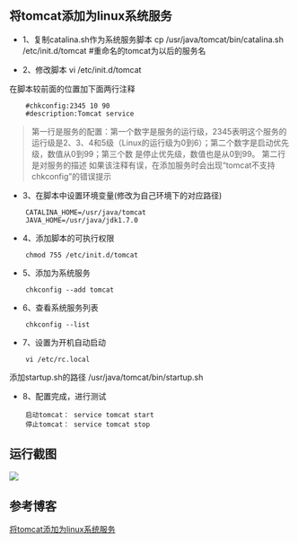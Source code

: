 ## 将tomcat添加为linux系统服务

- 1、复制catalina.sh作为系统服务脚本
cp /usr/java/tomcat/bin/catalina.sh /etc/init.d/tomcat    #重命名的tomcat为以后的服务名

- 2、修改脚本
vi /etc/init.d/tomcat</br>

在脚本较前面的位置加下面两行注释</br>
````jshelllanguage
    #chkconfig:2345 10 90
    #description:Tomcat service
````
> 第一行是服务的配置：第一个数字是服务的运行级，2345表明这个服务的运行级是2、3、4和5级（Linux的运行级为0到6）；第二个数字是启动优先级，数值从0到99；第三个数
  是停止优先级，数值也是从0到99。 
  第二行是对服务的描述
  如果该注释有误，在添加服务时会出现“tomcat不支持chkconfig”的错误提示

- 3、在脚本中设置环境变量(修改为自己环境下的对应路径)
````jshelllanguage
    CATALINA_HOME=/usr/java/tomcat
    JAVA_HOME=/usr/java/jdk1.7.0
````

- 4、添加脚本的可执行权限
````jshelllanguage
    chmod 755 /etc/init.d/tomcat
````

- 5、添加为系统服务
````jshelllanguage
    chkconfig --add tomcat
````

- 6、查看系统服务列表
````jshelllanguage
    chkconfig --list
````

- 7、设置为开机自动启动
````jshelllanguage
    vi /etc/rc.local
````
添加startup.sh的路径 /usr/java/tomcat/bin/startup.sh

- 8、配置完成，进行测试
````jshelllanguage
    启动tomcat： service tomcat start
    停止tomcat： service tomcat stop
````
    
## 运行截图
![](https://github.com/suxiongwei/suxiongwei.github.io/tree/master/images/tomcat_service.png)    

## 参考博客
[将tomcat添加为linux系统服务](http://blog.csdn.net/zfl589778/article/details/51333442)
